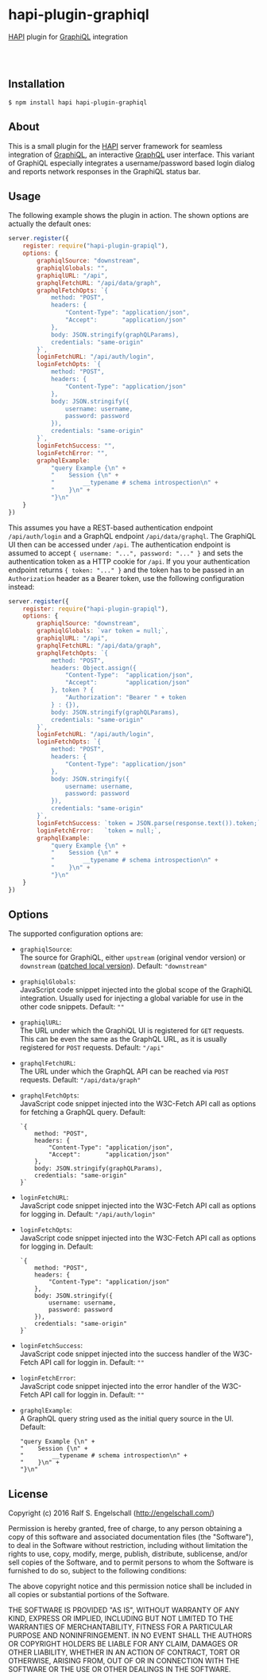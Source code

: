 
hapi-plugin-graphiql
====================

[HAPI](http://hapijs.com/) plugin for [GraphiQL](https://github.com/graphql/graphiql) integration

<p/>
<img src="https://nodei.co/npm/hapi-plugin-graphiql.png?downloads=true&stars=true" alt=""/>

<p/>
<img src="https://david-dm.org/rse/hapi-plugin-graphiql.png" alt=""/>

<img src="screenshot.png" alt=""/>

Installation
------------

```shell
$ npm install hapi hapi-plugin-graphiql
```

About
-----

This is a small plugin for the [HAPI](http://hapijs.com/)
server framework for seamless integration of
[GraphiQL](https://github.com/graphql/graphiql), an interactive
[GraphQL](http://graphql.org/) user interface. This variant of GraphiQL
especially integrates a username/password based login dialog and reports
network responses in the GraphiQL status bar.

Usage
-----

The following example shows the plugin in action.
The shown options are actually the default ones:

```js
server.register({
    register: require("hapi-plugin-grapiql"),
    options: {
        graphiqlSource: "downstream",
        graphiqlGlobals: "",
        graphiqlURL: "/api",
        graphqlFetchURL: "/api/data/graph",
        graphqlFetchOpts: `{
            method: "POST",
            headers: {
                "Content-Type": "application/json",
                "Accept":       "application/json"
            },
            body: JSON.stringify(graphQLParams),
            credentials: "same-origin"
        }`,
        loginFetchURL: "/api/auth/login",
        loginFetchOpts: `{
            method: "POST",
            headers: {
                "Content-Type": "application/json"
            },
            body: JSON.stringify({
                username: username,
                password: password
            }),
            credentials: "same-origin"
        }`,
        loginFetchSuccess: "",
        loginFetchError: "",
        graphqlExample:
            "query Example {\n" +
            "    Session {\n" +
            "        __typename # schema introspection\n" +
            "    }\n" +
            "}\n"
    }
})
```

This assumes you have a REST-based authentication endpoint
`/api/auth/login` and a GraphQL endpoint `/api/data/graphql`. The
GraphiQL UI then can be accessed under `/api`. The authentication
endpoint is assumed to accept `{ username: "...", password: "..." }` and
sets the authentication token as a HTTP cookie for `/api`. If you your
authentication endpoint returns `{ token: "..." }` and the token has to be passed in an
`Authorization` header as a Bearer token, use the following configuration instead:

```js
server.register({
    register: require("hapi-plugin-grapiql"),
    options: {
        graphiqlSource: "downstream",
        graphiqlGlobals: `var token = null;`,
        graphiqlURL: "/api",
        graphqlFetchURL: "/api/data/graph",
        graphqlFetchOpts: `{
            method: "POST",
            headers: Object.assign({
                "Content-Type":  "application/json",
                "Accept":        "application/json"
            }, token ? {
                "Authorization": "Bearer " + token
            } : {}),
            body: JSON.stringify(graphQLParams),
            credentials: "same-origin"
        }`,
        loginFetchURL: "/api/auth/login",
        loginFetchOpts: `{
            method: "POST",
            headers: {
                "Content-Type": "application/json"
            },
            body: JSON.stringify({
                username: username,
                password: password
            }),
            credentials: "same-origin"
        }`,
        loginFetchSuccess: `token = JSON.parse(response.text()).token;`
        loginFetchError:   `token = null;`,
        graphqlExample:
            "query Example {\n" +
            "    Session {\n" +
            "        __typename # schema introspection\n" +
            "    }\n" +
            "}\n"
    }
})
```

Options
-------

The supported configuration options are:

- `graphiqlSource`:<br/>
  The source for GraphiQL, either `upstream` (original vendor version) or
  `downstream` ([patched local version](local/)).
  Default: `"downstream"`

- `graphiqlGlobals`:<br/>
  JavaScript code snippet injected into the global scope of the GraphiQL integration.
  Usually used for injecting a global variable for use in the other code snippets.
  Default: `""`

- `graphiqlURL`:<br/>
  The URL under which the GraphiQL UI is registered for `GET` requests.
  This can be even the same as the GraphQL URL, as it is usually registered for `POST` requests.
  Default: `"/api"`

- `graphqlFetchURL`:<br/>
  The URL under which the GraphQL API can be reached via `POST` requests.
  Default: `"/api/data/graph"`

- `graphqlFetchOpts`:<br/>
  JavaScript code snippet injected into the W3C-Fetch API call as options
  for fetching a GraphQL query.
  Default:

    ```
    `{
        method: "POST",
        headers: {
            "Content-Type": "application/json",
            "Accept":       "application/json"
        },
        body: JSON.stringify(graphQLParams),
        credentials: "same-origin"
    }`
    ```

- `loginFetchURL`:<br/>
  JavaScript code snippet injected into the W3C-Fetch API call as options
  for logging in.
  Default: `"/api/auth/login"`

- `loginFetchOpts`:<br/>
  JavaScript code snippet injected into the W3C-Fetch API call as options
  for logging in.
  Default:

    ```
    `{
        method: "POST",
        headers: {
            "Content-Type": "application/json"
        },
        body: JSON.stringify({
            username: username,
            password: password
        }),
        credentials: "same-origin"
    }`
    ```

- `loginFetchSuccess`:<br/>
  JavaScript code snippet injected into the success handler of the W3C-Fetch API call
  for loggin in.
  Default: `""`

- `loginFetchError`:<br/>
  JavaScript code snippet injected into the error handler of the W3C-Fetch API call
  for loggin in.
  Default: `""`

- `graphqlExample`:<br/>
  A GraphQL query string used as the initial query source in the UI.
  Default:

    ```
    "query Example {\n" +
    "    Session {\n" +
    "        __typename # schema introspection\n" +
    "    }\n" +
    "}\n"
    ```

License
-------

Copyright (c) 2016 Ralf S. Engelschall (http://engelschall.com/)

Permission is hereby granted, free of charge, to any person obtaining
a copy of this software and associated documentation files (the
"Software"), to deal in the Software without restriction, including
without limitation the rights to use, copy, modify, merge, publish,
distribute, sublicense, and/or sell copies of the Software, and to
permit persons to whom the Software is furnished to do so, subject to
the following conditions:

The above copyright notice and this permission notice shall be included
in all copies or substantial portions of the Software.

THE SOFTWARE IS PROVIDED "AS IS", WITHOUT WARRANTY OF ANY KIND,
EXPRESS OR IMPLIED, INCLUDING BUT NOT LIMITED TO THE WARRANTIES OF
MERCHANTABILITY, FITNESS FOR A PARTICULAR PURPOSE AND NONINFRINGEMENT.
IN NO EVENT SHALL THE AUTHORS OR COPYRIGHT HOLDERS BE LIABLE FOR ANY
CLAIM, DAMAGES OR OTHER LIABILITY, WHETHER IN AN ACTION OF CONTRACT,
TORT OR OTHERWISE, ARISING FROM, OUT OF OR IN CONNECTION WITH THE
SOFTWARE OR THE USE OR OTHER DEALINGS IN THE SOFTWARE.

